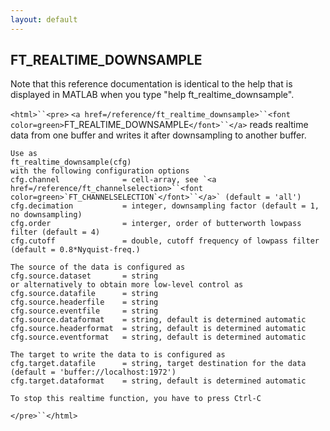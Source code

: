```yaml
---
layout: default
---
```


##  FT_REALTIME_DOWNSAMPLE

Note that this reference documentation is identical to the help that is displayed in MATLAB when you type "help ft_realtime_downsample".

`<html>``<pre>`
    `<a href=/reference/ft_realtime_downsample>``<font color=green>`FT_REALTIME_DOWNSAMPLE`</font>``</a>` reads realtime data from one buffer and writes it after downsampling
    to another buffer.
 
    Use as
    ft_realtime_downsample(cfg)
    with the following configuration options
    cfg.channel              = cell-array, see `<a href=/reference/ft_channelselection>``<font color=green>`FT_CHANNELSELECTION`</font>``</a>` (default = 'all')
    cfg.decimation           = integer, downsampling factor (default = 1, no downsampling)
    cfg.order                = interger, order of butterworth lowpass filter (default = 4)
    cfg.cutoff               = double, cutoff frequency of lowpass filter (default = 0.8*Nyquist-freq.)
 
    The source of the data is configured as
    cfg.source.dataset       = string
    or alternatively to obtain more low-level control as
    cfg.source.datafile      = string
    cfg.source.headerfile    = string
    cfg.source.eventfile     = string
    cfg.source.dataformat    = string, default is determined automatic
    cfg.source.headerformat  = string, default is determined automatic
    cfg.source.eventformat   = string, default is determined automatic
 
    The target to write the data to is configured as
    cfg.target.datafile      = string, target destination for the data (default = 'buffer://localhost:1972')
    cfg.target.dataformat    = string, default is determined automatic
 
    To stop this realtime function, you have to press Ctrl-C
`</pre>``</html>`

